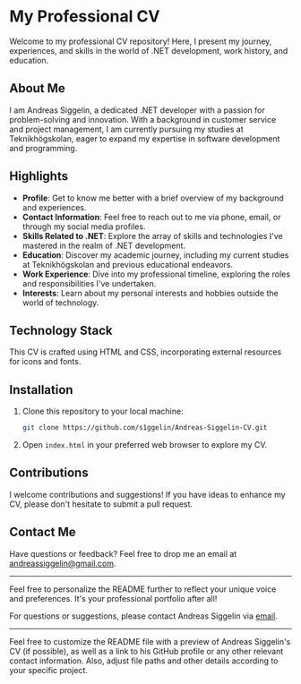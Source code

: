 # My Professional CV

Welcome to my professional CV repository! Here, I present my journey, experiences, and skills in the world of .NET development, work history, and education.

## About Me

I am Andreas Siggelin, a dedicated .NET developer with a passion for problem-solving and innovation. With a background in customer service and project management, I am currently pursuing my studies at Teknikhögskolan, eager to expand my expertise in software development and programming.

## Highlights

- **Profile**: Get to know me better with a brief overview of my background and experiences.
- **Contact Information**: Feel free to reach out to me via phone, email, or through my social media profiles.
- **Skills Related to .NET**: Explore the array of skills and technologies I've mastered in the realm of .NET development.
- **Education**: Discover my academic journey, including my current studies at Teknikhögskolan and previous educational endeavors.
- **Work Experience**: Dive into my professional timeline, exploring the roles and responsibilities I've undertaken.
- **Interests**: Learn about my personal interests and hobbies outside the world of technology.

## Technology Stack

This CV is crafted using HTML and CSS, incorporating external resources for icons and fonts.

## Installation

1. Clone this repository to your local machine:

   ```bash
   git clone https://github.com/s1ggelin/Andreas-Siggelin-CV.git
   ```

2. Open `index.html` in your preferred web browser to explore my CV.

## Contributions

I welcome contributions and suggestions! If you have ideas to enhance my CV, please don't hesitate to submit a pull request.

## Contact Me

Have questions or feedback? Feel free to drop me an email at [andreassiggelin@gmail.com](mailto:andreassiggelin@gmail.com).

---

Feel free to personalize the README further to reflect your unique voice and preferences. It's your professional portfolio after all!

For questions or suggestions, please contact Andreas Siggelin via [email](mailto:andreassiggelin@gmail.com).

---

Feel free to customize the README file with a preview of Andreas Siggelin's CV (if possible), as well as a link to his GitHub profile or any other relevant contact information. Also, adjust file paths and other details according to your specific project.
